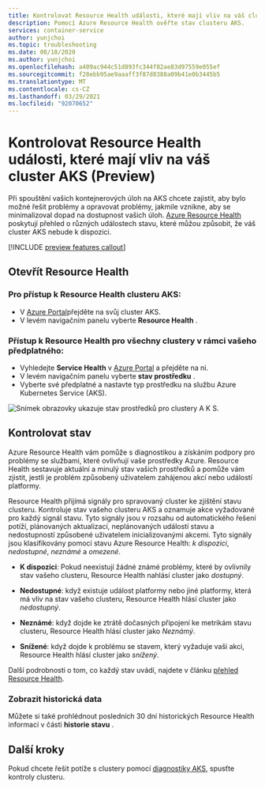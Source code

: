 ```yaml
---
title: Kontrolovat Resource Health události, které mají vliv na váš cluster AKS (Preview)
description: Pomocí Azure Resource Health ověřte stav clusteru AKS.
services: container-service
author: yunjchoi
ms.topic: troubleshooting
ms.date: 08/18/2020
ms.author: yunjchoi
ms.openlocfilehash: a409ac944c51d893fc344f82ae83d97559e055ef
ms.sourcegitcommit: f28ebb95ae9aaaff3f87d8388a09b41e0b3445b5
ms.translationtype: MT
ms.contentlocale: cs-CZ
ms.lasthandoff: 03/29/2021
ms.locfileid: "92070652"
---
```

# <a name="check-for-resource-health-events-impacting-your-aks-cluster-preview"></a>Kontrolovat Resource Health události, které mají vliv na váš cluster AKS (Preview)


Při spouštění vašich kontejnerových úloh na AKS chcete zajistit, aby bylo možné řešit problémy a opravovat problémy, jakmile vznikne, aby se minimalizoval dopad na dostupnost vašich úloh. [Azure Resource Health](../service-health/resource-health-overview.md) poskytují přehled o různých událostech stavu, které můžou způsobit, že váš cluster AKS nebude k dispozici.

[!INCLUDE [preview features callout](./includes/preview/preview-callout.md)]

## <a name="open-resource-health"></a>Otevřít Resource Health

### <a name="to-access-resource-health-for-your-aks-cluster"></a>Pro přístup k Resource Health clusteru AKS:

- V [Azure Portal](https://portal.azure.com)přejděte na svůj cluster AKS.
- V levém navigačním panelu vyberte **Resource Health** .

### <a name="to-access-resource-health-for-all-clusters-on-your-subscription"></a>Přístup k Resource Health pro všechny clustery v rámci vašeho předplatného:

- Vyhledejte **Service Health** v [Azure Portal](https://portal.azure.com) a přejděte na ni.
- V levém navigačním panelu vyberte **stav prostředku** .
- Vyberte své předplatné a nastavte typ prostředku na službu Azure Kubernetes Service (AKS).

![Snímek obrazovky ukazuje stav prostředků pro clustery A K S.](./media/aks-resource-health/resource-health-check.png)

## <a name="check-the-health-status"></a>Kontrolovat stav

Azure Resource Health vám pomůže s diagnostikou a získáním podpory pro problémy se službami, které ovlivňují vaše prostředky Azure. Resource Health sestavuje aktuální a minulý stav vašich prostředků a pomůže vám zjistit, jestli je problém způsobený uživatelem zahájenou akcí nebo událostí platformy.

Resource Health přijímá signály pro spravovaný cluster ke zjištění stavu clusteru. Kontroluje stav vašeho clusteru AKS a oznamuje akce vyžadované pro každý signál stavu. Tyto signály jsou v rozsahu od automatického řešení potíží, plánovaných aktualizací, neplánovaných událostí stavu a nedostupností způsobené uživatelem inicializovanými akcemi. Tyto signály jsou klasifikovány pomocí stavu Azure Resource Health: *k dispozici*, *nedostupné*, *neznámé* a *omezené*.

- **K dispozici**: Pokud neexistují žádné známé problémy, které by ovlivnily stav vašeho clusteru, Resource Health nahlásí cluster jako *dostupný*.

- **Nedostupné**: když existuje událost platformy nebo jiné platformy, která má vliv na stav vašeho clusteru, Resource Health hlásí cluster jako *nedostupný*.

- **Neznámé**: když dojde ke ztrátě dočasných připojení ke metrikám stavu clusteru, Resource Health hlásí cluster jako *Neznámý*.

- **Snížené**: když dojde k problému se stavem, který vyžaduje vaši akci, Resource Health hlásí cluster jako *snížený*.

Další podrobnosti o tom, co každý stav uvádí, najdete v článku [přehled Resource Health](../service-health/resource-health-overview.md#health-status).

### <a name="view-historical-data"></a>Zobrazit historická data

Můžete si také prohlédnout posledních 30 dní historických Resource Health informací v části **historie stavu** .

## <a name="next-steps"></a>Další kroky

Pokud chcete řešit potíže s clustery pomocí [diagnostiky AKS](./concepts-diagnostics.md), spusťte kontroly clusteru.